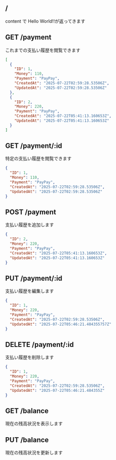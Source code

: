 ## /

content で Hello World!!が返ってきます

## GET /payment

これまでの支払い履歴を閲覧できます

```json
[
  {
    "ID": 1,
    "Money": 110,
    "Payment": "PayPay",
    "CreatedAt": "2025-07-22T02:59:28.53506Z",
    "UpdatedAt": "2025-07-22T02:59:28.53506Z"
  },
  {
    "ID": 2,
    "Money": 220,
    "Payment": "PayPay",
    "CreatedAt": "2025-07-22T05:41:13.160653Z",
    "UpdatedAt": "2025-07-22T05:41:13.160653Z"
  }
]
```

## GET /payment/:id

特定の支払い履歴を閲覧できます

```json
{
  "ID": 1,
  "Money": 110,
  "Payment": "PayPay",
  "CreatedAt": "2025-07-22T02:59:28.53506Z",
  "UpdatedAt": "2025-07-22T02:59:28.53506Z"
}
```

## POST /payment

支払い履歴を追加します

```json
{
  "ID": 2,
  "Money": 220,
  "Payment": "PayPay",
  "CreatedAt": "2025-07-22T05:41:13.160653Z",
  "UpdatedAt": "2025-07-22T05:41:13.160653Z"
}
```

## PUT /payment/:id

支払い履歴を編集します

```json
{
  "ID": 1,
  "Money": 220,
  "Payment": "PayPay",
  "CreatedAt": "2025-07-22T02:59:28.53506Z",
  "UpdatedAt": "2025-07-22T05:46:21.484355757Z"
}
```

## DELETE /payment/:id

支払い履歴を削除します

```json
{
  "ID": 1,
  "Money": 220,
  "Payment": "PayPay",
  "CreatedAt": "2025-07-22T02:59:28.53506Z",
  "UpdatedAt": "2025-07-22T05:46:21.484355Z"
}
```

## GET /balance

現在の残高状況を表示します

## PUT /balance

現在の残高状況を更新します

```

```
